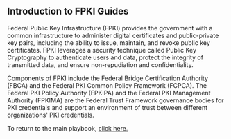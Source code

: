 ## Introduction to FPKI Guides

Federal Public Key Infrastructure (FPKI) provides the government with a common infrastructure to administer digital certificates and public-private key pairs, including the ability to issue, maintain, and revoke public key certificates. FPKI leverages a security technique called Public Key Cryptography to authenticate users and data, protect the integrity of transmitted data, and ensure non-repudiation and confidentiality. 

Components of FPKI include the Federal Bridge Certification Authority (FBCA) and the Federal PKI Common Policy Framework (FCPCA). The Federal PKI Policy Authority (FPKIPA) and the Federal PKI Management Authority (FPKIMA) are the Federal Trust Framework governance bodies for PKI credentials and support an environment of trust between different organizations' PKI credentials.

To return to the main playbook, <a href="{{ site.ficam_playbooks_url }}">click here.</a>